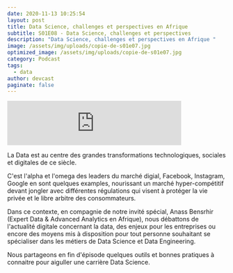 ```yaml
---
date: 2020-11-13 10:25:54
layout: post
title: Data Science, challenges et perspectives en Afrique
subtitle: S01E08 - Data Science, challenges et perspectives
description: "Data Science, challenges et perspectives en Afrique "
image: /assets/img/uploads/copie-de-s01e07.jpg
optimized_image: /assets/img/uploads/copie-de-s01e07.jpg
category: Podcast
tags:
  - data
author: devcast
paginate: false
---
```



<iframe src="https://anchor.fm/devcastma/embed/episodes/S01E08---Data-Science--challenges-et-perspectives-en-Afrique-emcet9" height="102px" width="400px" frameborder="0" scrolling="no"></iframe>



La Data est au centre des grandes transformations technologiques, sociales et digitales de ce siècle. 

C'est l'alpha et l'omega des leaders du marché digial, Facebook, Instagram, Google en sont quelques examples, nourissant un marché hyper-compétitif devant jongler avec différentes régulations qui visent à protéger la vie privée et le libre arbitre des consommateurs.

Dans ce contexte, en compagnie de notre invité spécial, Anass Bensrhir (Expert Data & Advanced Analytics en Afrique), nous débattons de l'actualité digitale concernant la data, des enjeux pour les entreprises ou encore des moyens mis à disposition pour tout personne souhaitant se spécialiser dans les métiers de Data Science et Data Engineering.

Nous partageons en fin d'épisode quelques outils et bonnes pratiques à connaitre pour aiguller une carrière Data Science.